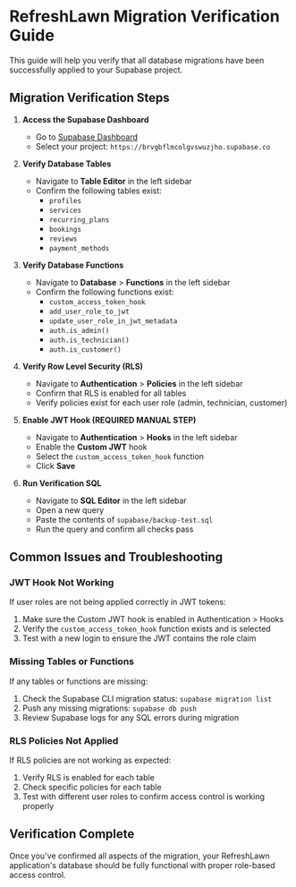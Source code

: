 # RefreshLawn Migration Verification Guide

This guide will help you verify that all database migrations have been successfully applied to your Supabase project.

## Migration Verification Steps

1. **Access the Supabase Dashboard**

   - Go to [Supabase Dashboard](https://supabase.com/dashboard)
   - Select your project: `https://brvgbflmcolgvswuzjho.supabase.co`

2. **Verify Database Tables**

   - Navigate to **Table Editor** in the left sidebar
   - Confirm the following tables exist:
     - `profiles`
     - `services`
     - `recurring_plans`
     - `bookings`
     - `reviews`
     - `payment_methods`

3. **Verify Database Functions**

   - Navigate to **Database** > **Functions** in the left sidebar
   - Confirm the following functions exist:
     - `custom_access_token_hook`
     - `add_user_role_to_jwt`
     - `update_user_role_in_jwt_metadata`
     - `auth.is_admin()`
     - `auth.is_technician()`
     - `auth.is_customer()`

4. **Verify Row Level Security (RLS)**

   - Navigate to **Authentication** > **Policies** in the left sidebar
   - Confirm that RLS is enabled for all tables
   - Verify policies exist for each user role (admin, technician, customer)

5. **Enable JWT Hook (REQUIRED MANUAL STEP)**

   - Navigate to **Authentication** > **Hooks** in the left sidebar
   - Enable the **Custom JWT** hook
   - Select the `custom_access_token_hook` function
   - Click **Save**

6. **Run Verification SQL**
   - Navigate to **SQL Editor** in the left sidebar
   - Open a new query
   - Paste the contents of `supabase/backup-test.sql`
   - Run the query and confirm all checks pass

## Common Issues and Troubleshooting

### JWT Hook Not Working

If user roles are not being applied correctly in JWT tokens:

1. Make sure the Custom JWT hook is enabled in Authentication > Hooks
2. Verify the `custom_access_token_hook` function exists and is selected
3. Test with a new login to ensure the JWT contains the role claim

### Missing Tables or Functions

If any tables or functions are missing:

1. Check the Supabase CLI migration status: `supabase migration list`
2. Push any missing migrations: `supabase db push`
3. Review Supabase logs for any SQL errors during migration

### RLS Policies Not Applied

If RLS policies are not working as expected:

1. Verify RLS is enabled for each table
2. Check specific policies for each table
3. Test with different user roles to confirm access control is working properly

## Verification Complete

Once you've confirmed all aspects of the migration, your RefreshLawn application's database should be fully functional with proper role-based access control.
